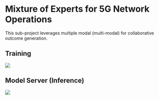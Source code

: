 # Mixture of Experts for 5G Network Operations

This sub-project leverages multiple modal (multi-modal) for collaborative outcome generation.<br>

## Training
![](https://raw.githubusercontent.com/fenar/TME-AIX/main/5gnetops/data/5gops-bert-trainingproces-flow.png)<br>

## Model Server (Inference)
![](https://raw.githubusercontent.com/fenar/TME-AIX/main/5gnetops/data/5gops-bert-inference-flow.png)<br>

